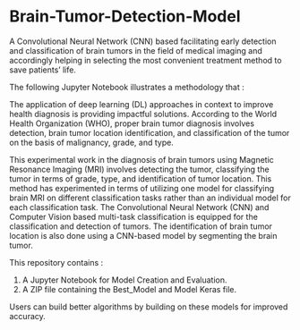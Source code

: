 # Brain-Tumor-Detection-Model
A Convolutional Neural Network (CNN) based facilitating early detection and classification of brain tumors in the field of medical imaging and accordingly helping in selecting the most convenient treatment method to save patients’ life.

The following Jupyter Notebook illustrates a methodology that :

The application of deep learning (DL) approaches in context to improve health diagnosis is providing impactful solutions. According to the World Health Organization (WHO), proper brain tumor diagnosis involves detection, brain tumor location identification, and classification of the tumor on the basis of malignancy, grade, and type.

This experimental work in the diagnosis of brain tumors using Magnetic Resonance Imaging (MRI) involves detecting the tumor, classifying the tumor in terms of grade, type, and identification of tumor location. This method has experimented in terms of utilizing one model for classifying brain MRI on different classification tasks rather than an individual model for each classification task. The Convolutional Neural Network (CNN) and Computer Vision based multi-task classification is equipped for the classification and detection of tumors. The identification of brain tumor location is also done using a CNN-based model by segmenting the brain tumor.


This repository contains :
1. A Jupyter Notebook for Model Creation and Evaluation.
2. A ZIP file containing the Best_Model and Model Keras file.

Users can build better algorithms by building on these models for improved accuracy.

